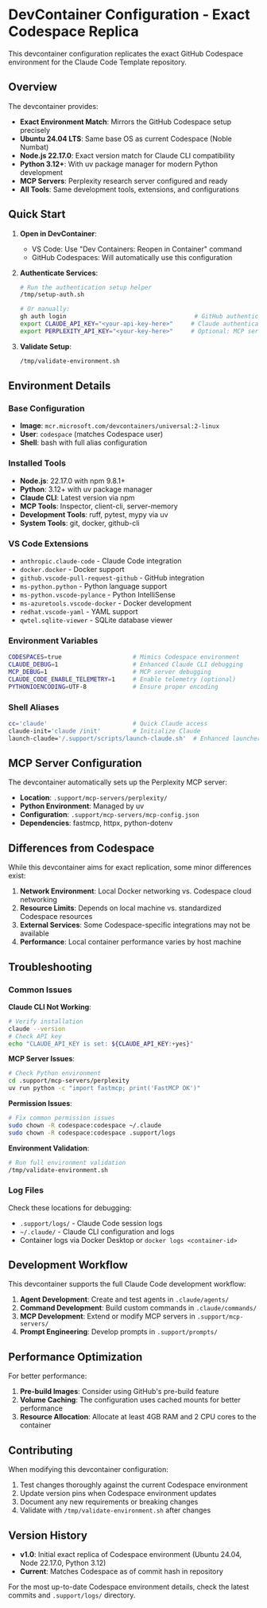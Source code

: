# DevContainer Configuration - Exact Codespace Replica

This devcontainer configuration replicates the exact GitHub Codespace environment for the Claude Code Template repository.

## Overview

The devcontainer provides:
- **Exact Environment Match**: Mirrors the GitHub Codespace setup precisely
- **Ubuntu 24.04 LTS**: Same base OS as current Codespace (Noble Numbat)
- **Node.js 22.17.0**: Exact version match for Claude CLI compatibility
- **Python 3.12+**: With uv package manager for modern Python development
- **MCP Servers**: Perplexity research server configured and ready
- **All Tools**: Same development tools, extensions, and configurations

## Quick Start

1. **Open in DevContainer**:
   - VS Code: Use "Dev Containers: Reopen in Container" command
   - GitHub Codespaces: Will automatically use this configuration

2. **Authenticate Services**:
   ```bash
   # Run the authentication setup helper
   /tmp/setup-auth.sh
   
   # Or manually:
   gh auth login                                    # GitHub authentication
   export CLAUDE_API_KEY="<your-api-key-here>"     # Claude authentication
   export PERPLEXITY_API_KEY="<your-key-here>"     # Optional: MCP server
   ```

3. **Validate Setup**:
   ```bash
   /tmp/validate-environment.sh
   ```

## Environment Details

### Base Configuration
- **Image**: `mcr.microsoft.com/devcontainers/universal:2-linux`
- **User**: `codespace` (matches Codespace user)
- **Shell**: bash with full alias configuration

### Installed Tools
- **Node.js**: 22.17.0 with npm 9.8.1+
- **Python**: 3.12+ with uv package manager
- **Claude CLI**: Latest version via npm
- **MCP Tools**: Inspector, client-cli, server-memory
- **Development Tools**: ruff, pytest, mypy via uv
- **System Tools**: git, docker, github-cli

### VS Code Extensions
- `anthropic.claude-code` - Claude Code integration
- `docker.docker` - Docker support  
- `github.vscode-pull-request-github` - GitHub integration
- `ms-python.python` - Python language support
- `ms-python.vscode-pylance` - Python IntelliSense
- `ms-azuretools.vscode-docker` - Docker development
- `redhat.vscode-yaml` - YAML support
- `qwtel.sqlite-viewer` - SQLite database viewer

### Environment Variables
```bash
CODESPACES=true                    # Mimics Codespace environment
CLAUDE_DEBUG=1                     # Enhanced Claude CLI debugging
MCP_DEBUG=1                        # MCP server debugging
CLAUDE_CODE_ENABLE_TELEMETRY=1     # Enable telemetry (optional)
PYTHONIOENCODING=UTF-8             # Ensure proper encoding
```

### Shell Aliases
```bash
cc='claude'                        # Quick Claude access
claude-init='claude /init'         # Initialize Claude
launch-claude='/.support/scripts/launch-claude.sh'  # Enhanced launcher
```

## MCP Server Configuration

The devcontainer automatically sets up the Perplexity MCP server:

- **Location**: `.support/mcp-servers/perplexity/`
- **Python Environment**: Managed by uv
- **Configuration**: `.support/mcp-servers/mcp-config.json`
- **Dependencies**: fastmcp, httpx, python-dotenv

## Differences from Codespace

While this devcontainer aims for exact replication, some minor differences exist:

1. **Network Environment**: Local Docker networking vs. Codespace cloud networking
2. **Resource Limits**: Depends on local machine vs. standardized Codespace resources
3. **External Services**: Some Codespace-specific integrations may not be available
4. **Performance**: Local container performance varies by host machine

## Troubleshooting

### Common Issues

**Claude CLI Not Working**:
```bash
# Verify installation
claude --version
# Check API key
echo "CLAUDE_API_KEY is set: ${CLAUDE_API_KEY:+yes}"
```

**MCP Server Issues**:
```bash
# Check Python environment
cd .support/mcp-servers/perplexity
uv run python -c "import fastmcp; print('FastMCP OK')"
```

**Permission Issues**:
```bash
# Fix common permission issues
sudo chown -R codespace:codespace ~/.claude
sudo chown -R codespace:codespace .support/logs
```

**Environment Validation**:
```bash
# Run full environment validation
/tmp/validate-environment.sh
```

### Log Files

Check these locations for debugging:
- `.support/logs/` - Claude Code session logs
- `~/.claude/` - Claude CLI configuration and logs
- Container logs via Docker Desktop or `docker logs <container-id>`

## Development Workflow

This devcontainer supports the full Claude Code development workflow:

1. **Agent Development**: Create and test agents in `.claude/agents/`
2. **Command Development**: Build custom commands in `.claude/commands/`
3. **MCP Development**: Extend or modify MCP servers in `.support/mcp-servers/`
4. **Prompt Engineering**: Develop prompts in `.support/prompts/`

## Performance Optimization

For better performance:

1. **Pre-build Images**: Consider using GitHub's pre-build feature
2. **Volume Caching**: The configuration uses cached mounts for better performance
3. **Resource Allocation**: Allocate at least 4GB RAM and 2 CPU cores to the container

## Contributing

When modifying this devcontainer configuration:

1. Test changes thoroughly against the current Codespace environment
2. Update version pins when Codespace environment updates
3. Document any new requirements or breaking changes
4. Validate with `/tmp/validate-environment.sh` after changes

## Version History

- **v1.0**: Initial exact replica of Codespace environment (Ubuntu 24.04, Node 22.17.0, Python 3.12)
- **Current**: Matches Codespace as of commit hash in repository

For the most up-to-date Codespace environment details, check the latest commits and `.support/logs/` directory.
